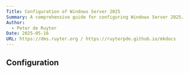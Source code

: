 ```yaml
---
Title: Configuration of Windows Server 2025
Summary: A comprehensive guide for configuring Windows Server 2025.
Author:
  - Peter de Ruyter
Date: 2025-05-16
URL: https://dms.ruyter.org / https://ruyterpde.github.io/mkdocs
---
```


## Configuration
